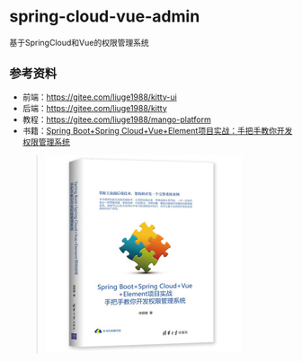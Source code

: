 # spring-cloud-vue-admin
基于SpringCloud和Vue的权限管理系统

## 参考资料

+ 前端：https://gitee.com/liuge1988/kitty-ui
+ 后端：https://gitee.com/liuge1988/kitty
+ 教程：https://gitee.com/liuge1988/mango-platform
+ 书籍：[Spring Boot+Spring Cloud+Vue+Element项目实战：手把手教你开发权限管理系统](https://item.jd.com/12624380.html)
  > ![Spring Boot+Spring Cloud+Vue+Element项目实战：手把手教你开发权限管理系统](ref/images/参考书籍.jpg)
